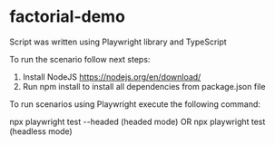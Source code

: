 # factorial-demo

Script was written using Playwright library and TypeScript

To run the scenario follow next steps:

1. Install NodeJS
   https://nodejs.org/en/download/
2. Run npm install to install all dependencies from package.json file

To run scenarios using Playwright execute the following command:

npx playwright test --headed (headed mode)
OR
npx playwright test (headless mode)

